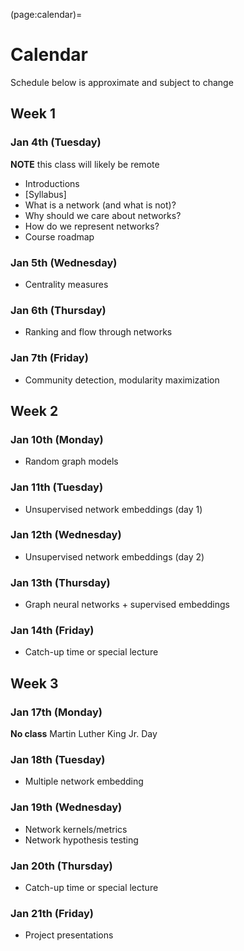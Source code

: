 (page:calendar)=
# Calendar 
Schedule below is approximate and subject to change

## Week 1
### Jan 4th (Tuesday)
**NOTE** this class will likely be remote
- Introductions
- [Syllabus]
- What is a network (and what is not)?
- Why should we care about networks?
- How do we represent networks?
- Course roadmap

### Jan 5th (Wednesday)
- Centrality measures

### Jan 6th (Thursday)
- Ranking and flow through networks

### Jan 7th (Friday)
- Community detection, modularity maximization

## Week 2
### Jan 10th (Monday)
- Random graph models

### Jan 11th (Tuesday)
- Unsupervised network embeddings (day 1)

### Jan 12th (Wednesday)
- Unsupervised network embeddings (day 2)

### Jan 13th (Thursday)
- Graph neural networks + supervised embeddings

### Jan 14th (Friday)
- Catch-up time or special lecture

## Week 3
### Jan 17th (Monday)
**No class** Martin Luther King Jr. Day

### Jan 18th (Tuesday)
- Multiple network embedding

### Jan 19th (Wednesday)
- Network kernels/metrics
- Network hypothesis testing

### Jan 20th (Thursday)
- Catch-up time or special lecture

### Jan 21th (Friday)
- Project presentations